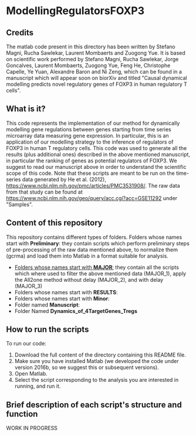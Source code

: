 # ModellingRegulatorsFOXP3

## Credits

The matlab code present in this directory has been written by Stefano Magni, Rucha Sawlekar, Laurent Mombaerts and Zuogong Yue. It is based on scientific work performed by Stefano Magni, Rucha Sawlekar, Jorge Goncalves, Laurent Mombaerts, Zuogong Yue, Feng He, Christophe Capelle, Ye Yuan, Alexandre Baron and Ni Zeng, which can be found in a manuscript which will appear soon on biorXiv and titled "Causal dynamical modelling predicts novel regulatory genes of FOXP3 in human regulatory T cells". 


## What is it?

This code represents the implementation of our method for dynamically modelling gene regulations between genes starting from time series microarray data measuring gene expression. In particular, this is an application of our modelling strategy to the inference of regulators of FOXP3 in human T regulatory cells. This code was used to generate all the results (plus additional ones) described in the above mentioned manuscript, in particular the ranking of genes as potential regulators of FOXP3. We suggest to read our manuscript above in order to understand the scientific scope of this code. Note that these scripts are meant to be run on the time-series data generated by He et al. (2012), https://www.ncbi.nlm.nih.gov/pmc/articles/PMC3531908/. The raw data from that study can be found at https://www.ncbi.nlm.nih.gov/geo/query/acc.cgi?acc=GSE11292 under "Samples".


## Content of this repository

This repository contains different types of folders.
Folders whose names start with **Preliminary**: they contain scripts which perform preliminary steps of pre-processing of the raw data mentioned above, to normalize them (gcrma) and load them into Matlab in a format suitable for analysis.
- <u>Folders whose names start with **MAJOR**:</u> they contain all the scripts which where used to filter the above mentioned data (MAJOR_1), apply the All2one method without delay (MAJOR_2), and with delay (MAJOR_3)
- Folders whose names start with **RESULTS**:
- Folders whose names start with **Minor**:
- Folder named **Manuscript**:
- Folder Named **Dynamics_of_4TargetGenes_Tregs**


## How to run the scripts

To run our code:

1. Download the full content of the directory containing this README file.
2. Make sure you have installed Matlab (we developed the code under version 2016b, so we suggest this or subsequent versions).
3. Open Matlab.
4. Select the script corresponding to the analysis you are interested in running, and run it.


## Brief description of each script's structure and function

WORK IN PROGRESS
